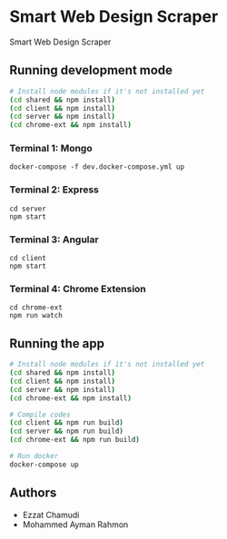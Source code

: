 # Smart Web Design Scraper

Smart Web Design Scraper

## Running development mode

```sh
# Install node modules if it's not installed yet
(cd shared && npm install)
(cd client && npm install)
(cd server && npm install)
(cd chrome-ext && npm install)
```

### Terminal 1: Mongo
```
docker-compose -f dev.docker-compose.yml up
```

### Terminal 2: Express
```
cd server
npm start
```

### Terminal 3: Angular
```
cd client
npm start
```

### Terminal 4: Chrome Extension
```
cd chrome-ext
npm run watch
```

## Running the app

```sh
# Install node modules if it's not installed yet
(cd shared && npm install)
(cd client && npm install)
(cd server && npm install)
(cd chrome-ext && npm install)

# Compile codes
(cd client && npm run build)
(cd server && npm run build)
(cd chrome-ext && npm run build)

# Run docker
docker-compose up
```

## Authors
- Ezzat Chamudi
- Mohammed Ayman Rahmon